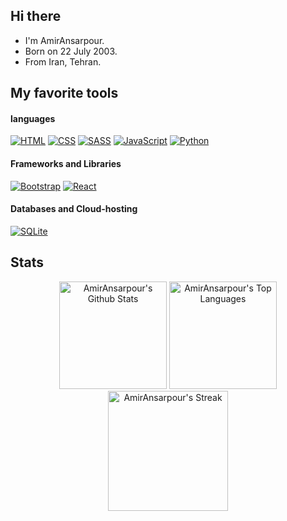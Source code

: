 ## Hi there
- I'm AmirAnsarpour.
- Born on 22 July 2003.
- From Iran, Tehran.
## My favorite tools
#### languages
 <a href="#"><img alt="HTML" src="https://img.shields.io/badge/HTML-E34F26.svg?logo=html5&logoColor=white"></a>
 <a href="#"><img alt="CSS" src="https://img.shields.io/badge/CSS-1572B6.svg?logo=css3&logoColor=white"></a>
 <a href="#"><img alt="SASS" src="https://img.shields.io/badge/Sass-hotpink.svg?logo=SASS&logoColor=white"></a>
 <a href="#"><img alt="JavaScript" src="https://img.shields.io/badge/JavaScript-F7DF1E.svg?logo=javascript&logoColor=black"></a>
 <a href="#"><img alt="Python" src="https://img.shields.io/badge/Python-14354C.svg?logo=python&logoColor=white"></a>
 #### Frameworks and Libraries
 <a href="#"><img alt="Bootstrap" src="https://img.shields.io/badge/Bootstrap-7952B3.svg?logo=bootstrap&logoColor=white"></a>
 <a href="#"><img alt="React" src="https://img.shields.io/badge/React-20232a.svg?logo=react&logoColor=white"></a>
 #### Databases and Cloud-hosting
 <a href="#"><img alt="SQLite" src="https://img.shields.io/badge/MySQL-00f.svg?logo=sqlite&logoColor=white"></a>

## Stats
<div align=center>
<a href="https://github.com/anuraghazra/github-readme-stats" title="Go to Source"><img alt="AmirAnsarpour's Github Stats" src="https://denvercoder1-github-readme-stats.vercel.app/api?username=AmirAnsarpour&show_icons=true&count_private=true&theme=react&border=61dafb&hide_border=true" height="172px"/></a>
<a href="https://github.com/anuraghazra/github-readme-stats" title="Go to Source"><img alt="AmirAnsarpour's Top Languages" src="https://github-readme-stats.vercel.app/api/top-langs/?username=AmirAnsarpour&langs_count=6&layout=compact&theme=react&hide_border=true&border_color=61dafb&hide=Jupyter%20Notebook,html,css,scss,pug,ruby,php,shell" height="172px"/></a>
<a href="https://git.io/streak-stats" title="Go to Source">
  <img alt="AmirAnsarpour's Streak" src="https://github-readme-streak-stats.herokuapp.com/?user=AmirAnsarpour&theme=react&border=61dafb" height="192px"/>
</a>
</div>
